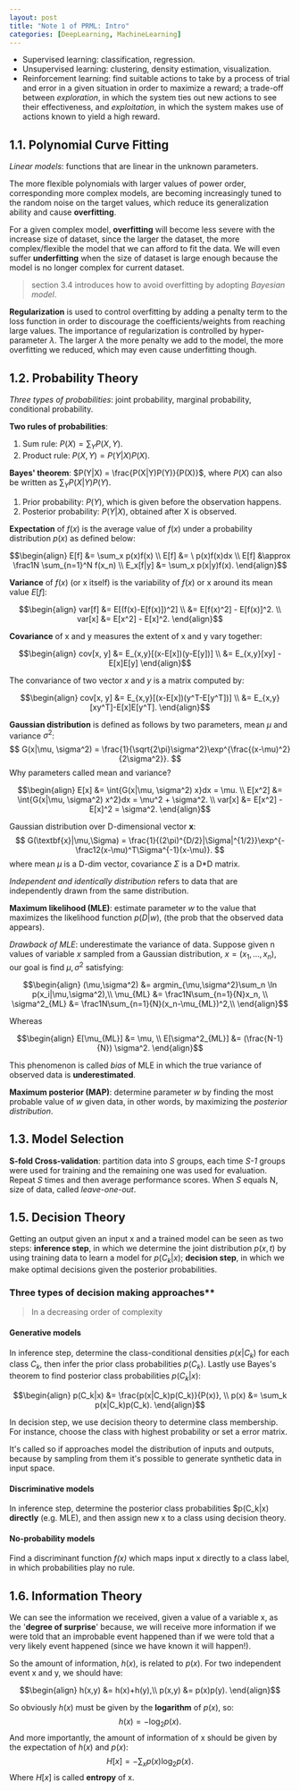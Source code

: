 ```yaml
---
layout: post
title: "Note 1 of PRML: Intro"
categories: [DeepLearning, MachineLearning]
---
```


- Supervised learning: classification, regression.
- Unsupervised learning: clustering, density estimation, visualization.
- Reinforcement learning: find suitable actions to take by a process of trial and error in a given situation in order to maximize a reward; a trade-off between *exploration*, in which the system ties out new actions to see their effectiveness, and *exploitation*, in which the system makes use of actions known to yield a high reward.

## 1.1. Polynomial Curve Fitting

*Linear models*: functions that are linear in the unknown parameters.

The more flexible polynomials with larger values of power order, corresponding more complex models, are becoming increasingly tuned to the random noise on the target values, which reduce its generalization ability and cause **overfitting**.

For a given complex model, **overfitting** will become less severe with the increase size of dataset, since the larger the dataset, the more complex/flexible the model that we can afford to fit the data. We will even suffer **underfitting** when the size of dataset is large enough because the model is no longer complex for current dataset.
> section 3.4 introduces how to avoid overfitting by adopting *Bayesian model*.

**Regularization** is used to control overfitting by adding a penalty term to the loss function in order to discourage the coefficients/weights from reaching large values. The importance of regularization is controlled by hyper-parameter $\lambda$. The larger $\lambda$ the more penalty we add to the model, the more overfitting we reduced, which may even cause underfitting though.

## 1.2. Probability Theory

*Three types of probabilities*: joint probability, marginal probability, conditional probability.

**Two rules of probabilities**:

1. Sum rule: $P(X) = \sum_Y P(X, Y)$.
2. Product rule: $P(X, Y) = P(Y|X)P(X)$.

**Bayes' theorem**: $P(Y|X) = \frac{P(X|Y)P(Y)}{P(X)}$, where $P(X)$ can also be written as $\sum_Y P(X|Y)P(Y)$.
1. Prior probability: $P(Y)$, which is given before the observation happens.
2. Posterior probability: $P(Y|X)$, obtained after X is observed.

**Expectation** of $f(x)$ is the average value of $f(x)$ under a probability distribution $p(x)$ as defined below:

$$\begin{align}
E[f] &= \sum_x p(x)f(x) \\
E[f] &= \ p(x)f(x)dx    \\
E[f] &\approx \frac1N \sum_{n=1}^N f(x_n) \\
E_x[f|y] &= \sum_x p(x|y)f(x).
\end{align}$$

**Variance** of $f(x)$ (or x itself) is the variability of $f(x)$ or x around its mean value $E[f]$:

$$\begin{align}
var[f] &= E[(f(x)-E[f(x)])^2] \\
​       &= E[f(x)^2] - E[f(x)]^2. \\
var[x] &= E[x^2] - E[x]^2.
\end{align}$$

**Covariance** of x and y measures the extent of x and y vary together:

$$\begin{align}
cov[x, y] &= E_{x,y}[(x-E[x])(y-E[y])] \\
​          &= E_{x,y}[xy] - E[x]E[y]
\end{align}$$

The convariance of two vector $\textit{x}$ and $\textit{y}$ is a matrix computed by:

$$\begin{align}
cov[x, y] &= E_{x,y}[(x-E[x])(y^T-E[y^T])] \\
​          &= E_{x,y}[xy^T]-E[x]E[y^T].
\end{align}​$$

**Gaussian distribution** is defined as follows by two parameters, mean $\mu$ and variance $\sigma^2$:
$$
G(x|\mu, \sigma^2) = \frac{1}{\sqrt{2\pi}\sigma^2}\exp^{\frac{(x-\mu)^2}{2\sigma^2}}.
$$
Why parameters called mean and variance?

$$\begin{align}
E[x] &= \int{G(x|\mu, \sigma^2) x}dx = \mu. \\
E[x^2] &= \int{G(x|\mu, \sigma^2) x^2}dx = \mu^2 + \sigma^2. \\
var[x] &= E[x^2] - E[x]^2 = \sigma^2.
\end{align}$$

Gaussian distribution over D-dimensional vector $\textbf{x}$:
$$
G(\textbf{x}|\mu,\Sigma) = \frac{1}{(2\pi)^{D/2}|\Sigma|^{1/2}}\exp^{-\frac12(x-\mu)^T\Sigma^{-1}(x-\mu)}.
$$
where mean $\mu$ is a D-dim vector, covariance $\Sigma$ is a D*D matrix.

*Independent and identically distribution* refers to data that are independently drawn from the same distribution.

**Maximum likelihood (MLE)**: estimate parameter $w$ to the value that maximizes the likelihood function $p(D|w)$, (the prob that the observed data appears).

*Drawback of MLE*: underestimate the variance of data. Suppose given n values of variable *x* sampled from a Gaussian distribution, $x=(x_1,...,x_n)$, our goal is find $\mu, \sigma^2$ satisfying:

$$\begin{align}
(\mu,\sigma^2) &= argmin_{\mu,\sigma^2}\sum_n \ln p(x_i|\mu,\sigma^2),\\
\mu_{ML} &= \frac1N\sum_{n=1}{N}x_n, \\
\sigma^2_{ML} &= \frac1N\sum_{n=1}{N}(x_n-\mu_{ML})^2,\\
\end{align}$$

Whereas

$$\begin{align}
E[\mu_{ML}] &= \mu, \\
E[\sigma^2_{ML}] &= (\frac{N-1}{N}) \sigma^2.
\end{align}$$

This phenomenon is called *bias* of MLE in which the true variance of observed data is **underestimated**.

**Maximum posterior (MAP)**: determine parameter $w$ by finding the most probable value of $w$ given data, in other words, by maximizing the *posterior distribution*.

## 1.3. Model Selection

**S-fold Cross-validation**: partition data into *S* groups, each time  *S-1* groups were used for training and the remaining one was used for evaluation. Repeat *S* times and then average performance scores. When *S* equals N, size of data, called *leave-one-out*.

## 1.5. Decision Theory

Getting an output given an input x and a trained model can be seen as two steps: **inference step**, in which we determine the joint distribution $p(x, t)$ by using training data to learn a model for $p(C_k|x)$; **decision step**, in which we make optimal decisions given the posterior probabilities.

### Three types of decision making approaches**
> In a decreasing order of complexity

#### Generative models
In inference step, determine the class-conditional densities $p(x|C_k)$ for each class $C_k$, then infer the prior class probabilities $p(C_k)$. Lastly use Bayes's theorem to find posterior class probabilities $p(C_k|x)$:

$$\begin{align}
p(C_k|x) &= \frac{p(x|C_k)p(C_k)}{P(x)}, \\
p(x) &= \sum_k p(x|C_k)p(C_k).
\end{align}$$

In decision step, we use decision theory to determine class membership. For instance, choose the class with highest probability or set a error matrix.

It's called so if approaches model the distribution of inputs and outputs, because by sampling from them it's possible to generate synthetic data in input space.

#### Discriminative models
In inference step, determine the posterior class probabilities $p(C_k|x) **directly** (e.g. MLE), and then assign new x to a class using decision theory.

#### No-probability models
Find a discriminant function *f(x)* which maps input x directly to a class label, in which probabilities play no rule.

## 1.6. Information Theory

We can see the information we received, given a value of a variable x, as the '**degree of surprise**' because, we will receive more information if we were told that an improbable event happened than if we were told that a very likely event happened (since we have known it will happen!).

So the amount of information, $h(x)$, is related to $p(x)$. For two independent event x and y, we should have:

$$\begin{align}
h(x,y) &= h(x)+h(y),\\
p(x,y) &= p(x)p(y).
\end{align}$$

So obviously $h(x)$ must be given by the **logarithm** of $p(x)$, so:
$$
h(x) = -\log_2p(x).
$$
And more importantly, the amount of information of x should be given by the expectation of $h(x)$ and $p(x)$:
$$
H[x] = -\sum_x p(x)\log_2p(x).
$$
Where $H[x]​$ is called **entropy** of x.